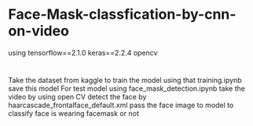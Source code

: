 # Face-Mask-classfication-by-cnn-on-video
using
tensorflow==2.1.0
keras==2.2.4
opencv

#
Take the dataset from kaggle to train the model using that training.ipynb 
save this model 
For test model using face_mask_detection.ipynb  take the video by using open CV detect the face by haarcascade_frontalface_default.xml 
pass the face image to model to classify face is wearing facemask or not
